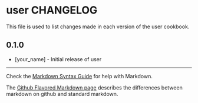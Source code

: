 # user CHANGELOG

This file is used to list changes made in each version of the user cookbook.

## 0.1.0
- [your_name] - Initial release of user

- - -
Check the [Markdown Syntax Guide](http://daringfireball.net/projects/markdown/syntax) for help with Markdown.

The [Github Flavored Markdown page](http://github.github.com/github-flavored-markdown/) describes the differences between markdown on github and standard markdown.
